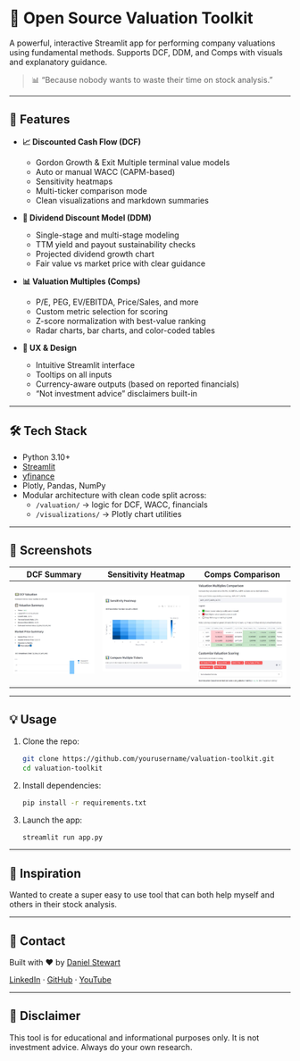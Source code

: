 # 💼 Open Source Valuation Toolkit

A powerful, interactive Streamlit app for performing company valuations using fundamental methods. Supports DCF, DDM, and Comps with visuals and explanatory guidance.

> 📊 “Because nobody wants to waste their time on stock analysis.”

---

## 🚀 Features

- **📈 Discounted Cash Flow (DCF)**
  - Gordon Growth & Exit Multiple terminal value models
  - Auto or manual WACC (CAPM-based)
  - Sensitivity heatmaps
  - Multi-ticker comparison mode
  - Clean visualizations and markdown summaries

- **💸 Dividend Discount Model (DDM)**
  - Single-stage and multi-stage modeling
  - TTM yield and payout sustainability checks
  - Projected dividend growth chart
  - Fair value vs market price with clear guidance

- **📊 Valuation Multiples (Comps)**
  - P/E, PEG, EV/EBITDA, Price/Sales, and more
  - Custom metric selection for scoring
  - Z-score normalization with best-value ranking
  - Radar charts, bar charts, and color-coded tables

- **💬 UX & Design**
  - Intuitive Streamlit interface
  - Tooltips on all inputs
  - Currency-aware outputs (based on reported financials)
  - “Not investment advice” disclaimers built-in

---

## 🛠 Tech Stack

- Python 3.10+
- [Streamlit](https://streamlit.io/)
- [yfinance](https://github.com/ranaroussi/yfinance)
- Plotly, Pandas, NumPy
- Modular architecture with clean code split across:
  - `/valuation/` → logic for DCF, WACC, financials
  - `/visualizations/` → Plotly chart utilities

---

## 📸 Screenshots

| DCF Summary | Sensitivity Heatmap | Comps Comparison |
|-------------|----------------------|------------------|
| ![screenshot1](docs/screenshot1.JPG) | ![screenshot2](docs/screenshot2.JPG) | ![screenshot3](docs/screenshot3.JPG) |

---

## 💡 Usage

1. Clone the repo:
   ```bash
   git clone https://github.com/yourusername/valuation-toolkit.git
   cd valuation-toolkit

2. Install dependencies:
   ```bash
   pip install -r requirements.txt

3. Launch the app:
   ```bash
   streamlit run app.py

---

## 🧠 Inspiration

Wanted to create a super easy to use tool that can both help myself and others in their stock analysis.

---

## 📩 Contact

Built with ❤️ by [Daniel Stewart](https://www.becomingdanielstewart.com/)

[LinkedIn](https://www.linkedin.com/in/danthemans/) · [GitHub](https://github.com/dstew1) · [YouTube](https://www.youtube.com/@explorerpreneur)

---

## 📜 Disclaimer

This tool is for educational and informational purposes only.
It is not investment advice. Always do your own research.





   
